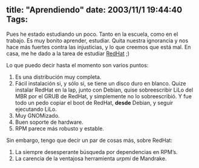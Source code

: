 title: "Aprendiendo"
date: 2003/11/1 19:44:40
Tags: 
---
<p>Pues he estado estudiando un poco. Tanto en la escuela, como en el trabajo. Es muy bonito aprender, estudiar. Quita nuestra ignorancia y nos hace más fuertes contra las injusticias, y lo que creemos que está mal. En casa, me he dado a la tarea de estudiar <a href="http://web.archive.org/web/20031125134728/http://www.redhat.com/">RedHat</a> ;)


Lo que puedo decir hasta el momento son varios puntos:
</p>
<ol>
<li>Es una distribución muy completa.</li>
<li>Fácil instalación si, y sólo si, se tiene un disco duro en blanco. Quize instalar RedHat en la lap, junto con Debian, quise sobreescribir LiLo del MBR por el GRUB de RedHat, y simplemente no lo sobreescribió. Y fue todo un pedo copiar el boot de RedHat, <strong>desde</strong> Debian, y seguir ejecutando LiLo.</li>
<li>Muy GNOMizado.</li>
<li>Buen soporte de hardware.</li>
<li>RPM parece más robusto y estable.</li>
</ol>
<p>
Sin embargo, tengo que decir un par de cosas más, sobre RedHat:
</p>
<ol>
<li>La siempre desesperante búsqueda por dependencias en RPM&#8217;s.</li>
<li>La carencia de la ventajosa herramienta <em>urpmi</em> de Mandrake.</li>
</ol>
